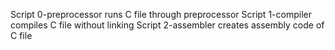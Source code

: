 Script 0-preprocessor runs C file through preprocessor
Script 1-compiler compiles C file without linking
Script 2-assembler creates assembly code of C file
